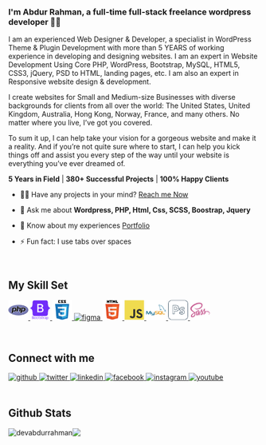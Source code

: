 ### <div align="left">I'm Abdur Rahman, a full-time full-stack freelance wordpress developer 👨‍💻

I am an experienced Web Designer & Developer, a specialist in WordPress Theme & Plugin Development with more than 5 YEARS of working experience in developing and designing websites. I am an expert in Website Development Using Core PHP, WordPress, Bootstrap, MySQL, HTML5, CSS3, jQuery, PSD to HTML, landing pages, etc. I am also an expert in Responsive website design & development. 

I create websites for Small and Medium-size Businesses with diverse backgrounds for clients from all 
over the world: The United States, United Kingdom, Australia, Hong Kong, Norway, France, and many others. No matter where you live, I’ve got you covered.

To sum it up, I can help take your vision for a gorgeous website and make it a reality. And if you’re not quite sure where to start, I can help you kick things off and assist you every step of the way until your website is everything you’ve ever dreamed of.

<b>5 Years in Field</b> | <b>380+ Successful Projects</b> | <b>100% Happy Clients</b>
</div>
  

- 👨‍💻 Have any projects in your mind? [Reach me Now](https://www.fiverr.com/arrumi96)  
  

- 💬 Ask me about <b>Wordpress, PHP, Html, Css, SCSS, Boostrap, Jquery</b>  
  

- 📄 Know about my experiences [Portfolio](https://devabdurrahman.github.io)  
  

- ⚡ Fun fact: I use tabs over spaces  
  

<br/>  


## My Skill Set  

<p align="left"> <a href="https://www.php.net" target="_blank" rel="noreferrer"> <img src="https://raw.githubusercontent.com/devicons/devicon/master/icons/php/php-original.svg" alt="php" width="40" height="40"/> <a href="https://getbootstrap.com" target="_blank" rel="noreferrer"> <img src="https://raw.githubusercontent.com/devicons/devicon/master/icons/bootstrap/bootstrap-plain-wordmark.svg" alt="bootstrap" width="40" height="40"/> </a> <a href="https://www.w3schools.com/css/" target="_blank" rel="noreferrer"> <img src="https://raw.githubusercontent.com/devicons/devicon/master/icons/css3/css3-original-wordmark.svg" alt="css3" width="40" height="40"/> </a> <a href="https://www.figma.com/" target="_blank" rel="noreferrer"> <img src="https://www.vectorlogo.zone/logos/figma/figma-icon.svg" alt="figma" width="40" height="40"/> </a> <a href="https://www.w3.org/html/" target="_blank" rel="noreferrer"> <img src="https://raw.githubusercontent.com/devicons/devicon/master/icons/html5/html5-original-wordmark.svg" alt="html5" width="40" height="40"/> </a> <a href="https://developer.mozilla.org/en-US/docs/Web/JavaScript" target="_blank" rel="noreferrer"> <img src="https://raw.githubusercontent.com/devicons/devicon/master/icons/javascript/javascript-original.svg" alt="javascript" width="40" height="40"/> </a> <a href="https://www.mysql.com/" target="_blank" rel="noreferrer"> <img src="https://raw.githubusercontent.com/devicons/devicon/master/icons/mysql/mysql-original-wordmark.svg" alt="mysql" width="40" height="40"/> </a> <a href="https://www.photoshop.com/en" target="_blank" rel="noreferrer"> <img src="https://raw.githubusercontent.com/devicons/devicon/master/icons/photoshop/photoshop-line.svg" alt="photoshop" width="40" height="40"/> </a> </a> <a href="https://sass-lang.com" target="_blank" rel="noreferrer"> <img src="https://raw.githubusercontent.com/devicons/devicon/master/icons/sass/sass-original.svg" alt="sass" width="40" height="40"/> </a> </p>
<br/>  


## Connect with me  
<div align="left">
<a href="https://github.com/devabdurrahman" target="_blank">
<img src=https://img.shields.io/badge/github-%2324292e.svg?&style=for-the-badge&logo=github&logoColor=white alt=github style="margin-bottom: 5px;" />
</a>
<a href="https://twitter.com/abdurrahmanbd96" target="_blank">
<img src=https://img.shields.io/badge/twitter-%2300acee.svg?&style=for-the-badge&logo=twitter&logoColor=white alt=twitter style="margin-bottom: 5px;" />
</a>
<a href="https://linkedin.com/in/abdurrahman96" target="_blank">
<img src=https://img.shields.io/badge/linkedin-%231E77B5.svg?&style=for-the-badge&logo=linkedin&logoColor=white alt=linkedin style="margin-bottom: 5px;" />
</a>
<a href="https://www.facebook.com/ar.rumi.756" target="_blank">
<img src=https://img.shields.io/badge/facebook-%232E87FB.svg?&style=for-the-badge&logo=facebook&logoColor=white alt=facebook style="margin-bottom: 5px;" />
</a>
<a href="https://instagram.com/a_rahman_008" target="_blank">
<img src=https://img.shields.io/badge/instagram-%23000000.svg?&style=for-the-badge&logo=instagram&logoColor=white alt=instagram style="margin-bottom: 5px;" />
</a>
<a href="https://www.youtube.com/user/arrumi2806" target="_blank">
<img src=https://img.shields.io/badge/youtube-%23EE4831.svg?&style=for-the-badge&logo=youtube&logoColor=white alt=youtube style="margin-bottom: 5px;" />
</a>  
</div>  
  

<br/>  


## Github Stats  
<p><img align="left" src="https://github-readme-stats.vercel.app/api/top-langs?username=devabdurrahman&show_icons=true&locale=en&layout=compact" alt="devabdurrahman" /></p>
<p><img align="left" src="https://github-readme-stats.vercel.app/api?username=devabdurrahman&show_icons=true&count_private=true&locale=en&layout=compact"/></p>  

<br/>  
  

<br/>  


<br />

